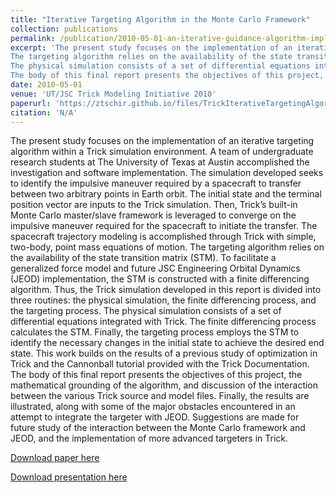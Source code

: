 ```yaml
---
title: "Iterative Targeting Algorithm in the Monte Carlo Framework"
collection: publications
permalink: /publication/2010-05-01-an-iterative-guidance-algorithm-implementation-in-trick-using-jeod
excerpt: 'The present study focuses on the implementation of an iterative targeting algorithm within a Trick simulation environment. A team of undergraduate research students at The University of Texas at Austin accomplished the investigation and software implementation. The simulation developed seeks to identify the impulsive maneuver required by a spacecraft to transfer between two arbitrary points in Earth orbit. The initial state and the terminal position vector are inputs to the Trick simulation. Then, Trick’s built-in Monte Carlo master/slave framework is leveraged to converge on the impulsive maneuver required for the spacecraft to initiate the transfer. The spacecraft trajectory modeling is accomplished through Trick with simple, two-body, point mass equations of motion.
The targeting algorithm relies on the availability of the state transition matrix (STM). To facilitate a generalized force model and future JSC Engineering Orbital Dynamics (JEOD) implementation, the STM is constructed with a finite differencing algorithm. Thus, the Trick simulation developed in this report is divided into three routines: the physical simulation, the finite differencing process, and the targeting process.
The physical simulation consists of a set of differential equations integrated with Trick. The finite differencing process calculates the STM. Finally, the targeting process employs the STM to identify the necessary changes in the initial state to achieve the desired end state. This work builds on the results of a previous study of optimization in Trick and the Cannonball tutorial provided with the Trick Documentation.
The body of this final report presents the objectives of this project, the mathematical grounding of the algorithm, and discussion of the interaction between the various Trick source and model files. Finally, the results are illustrated, along with some of the major obstacles encountered in an attempt to integrate the targeter with JEOD. Suggestions are made for future study of the interaction between the Monte Carlo framework and JEOD, and the implementation of more advanced targeters in Trick.'
date: 2010-05-01
venue: 'UT/JSC Trick Modeling Initiative 2010'
paperurl: 'https://ztschir.github.io/files/TrickIterativeTargetingAlgorithmInTheMonteCarloFrameworkReport.pdf'
citation: 'N/A'
---
```

The present study focuses on the implementation of an iterative targeting algorithm within a Trick simulation environment. A team of undergraduate research students at The University of Texas at Austin accomplished the investigation and software implementation. The simulation developed seeks to identify the impulsive maneuver required by a spacecraft to transfer between two arbitrary points in Earth orbit. The initial state and the terminal position vector are inputs to the Trick simulation. Then, Trick’s built-in Monte Carlo master/slave framework is leveraged to converge on the impulsive maneuver required for the spacecraft to initiate the transfer. The spacecraft trajectory modeling is accomplished through Trick with simple, two-body, point mass equations of motion.
The targeting algorithm relies on the availability of the state transition matrix (STM). To facilitate a generalized force model and future JSC Engineering Orbital Dynamics (JEOD) implementation, the STM is constructed with a finite differencing algorithm. Thus, the Trick simulation developed in this report is divided into three routines: the physical simulation, the finite differencing process, and the targeting process.
The physical simulation consists of a set of differential equations integrated with Trick. The finite differencing process calculates the STM. Finally, the targeting process employs the STM to identify the necessary changes in the initial state to achieve the desired end state. This work builds on the results of a previous study of optimization in Trick and the Cannonball tutorial provided with the Trick Documentation.
The body of this final report presents the objectives of this project, the mathematical grounding of the algorithm, and discussion of the interaction between the various Trick source and model files. Finally, the results are illustrated, along with some of the major obstacles encountered in an attempt to integrate the targeter with JEOD. Suggestions are made for future study of the interaction between the Monte Carlo framework and JEOD, and the implementation of more advanced targeters in Trick.

[Download paper here](https://ztschir.github.io/files/TrickIterativeTargetingAlgorithmInTheMonteCarloFrameworkReport.pdf)

[Download presentation here](https://ztschir.github.io/files/TrickIterativeTargetingAlgorithmInTheMonteCarloFrameworkPresentation.pptx)

